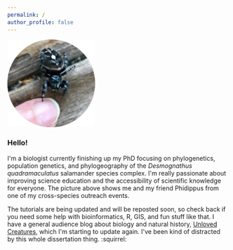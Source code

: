 ```yaml
---
permalink: /
author_profile: false 
---
```


<img src="/assets/images/bio-photo.jpg" width="200px" height="200px">

<h3>Hello!</h3>

I'm a biologist currently finishing up my PhD focusing on phylogenetics, population genetics, and phylogeography of the *Desmognathus quadramaculatus* salamander species complex. I'm really passionate about improving science education and the accessibility of scientific knowledge for everyone. The picture above shows me and my friend Phidippus from one of my cross-species outreach events.

The tutorials are being updated and will be reposted soon, so check back if you need some help with bioinformatics, R, GIS, and fun stuff like that. I have a general audience blog about biology and natural history, <a href="http://unlovedcreatures.com">Unloved Creatures</a>, which I'm starting to update again. I've been kind of distracted by this whole dissertation thing. :squirrel: